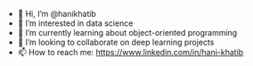 - 👋 Hi, I’m @hanikhatib
- 👀 I’m interested in data science
- 🌱 I’m currently learning about object-oriented programming
- 🤝 I’m looking to collaborate on deep learning projects
- 📫 How to reach me: https://www.linkedin.com/in/hani-khatib

<!---
hanikhatib/hanikhatib is a ✨ special ✨ repository because its `README.md` (this file) appears on your GitHub profile.
You can click the Preview link to take a look at your changes.
--->
